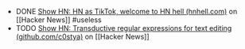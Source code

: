 - DONE [Show HN: HN as TikTok, welcome to HN hell (hnhell.com)](https://news.ycombinator.com/item?id=42946918) on [[Hacker News]] #useless
- TODO [Show HN: Transductive regular expressions for text editing (github.com/c0stya)](https://news.ycombinator.com/item?id=42974378) on [[Hacker News]]